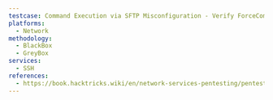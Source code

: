 ```yaml
---
testcase: Command Execution via SFTP Misconfiguration - Verify ForceCommand internal-sftp prevents shell escapes and TTY allocation
platforms: 
  - Network
methodology: 
  - BlackBox
  - GreyBox
services:
  - SSH
references:
  - https://book.hacktricks.wiki/en/network-services-pentesting/pentesting-ssh.html
---
```

